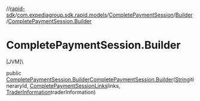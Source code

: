 //[rapid-sdk](../../../../index.md)/[com.expediagroup.sdk.rapid.models](../../index.md)/[CompletePaymentSession](../index.md)/[Builder](index.md)/[CompletePaymentSession.Builder](-complete-payment-session.-builder.md)

# CompletePaymentSession.Builder

[JVM]\

public [CompletePaymentSession.Builder](index.md)[CompletePaymentSession.Builder](-complete-payment-session.-builder.md)([String](https://docs.oracle.com/javase/8/docs/api/java/lang/String.html)itineraryId, [CompletePaymentSessionLinks](../../-complete-payment-session-links/index.md)links, [TraderInformation](../../-trader-information/index.md)traderInformation)
